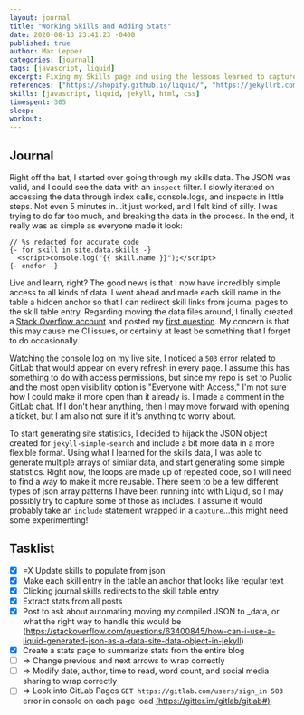 ```yaml
---
layout: journal
title: "Working Skills and Adding Stats"
date: 2020-08-13 23:41:23 -0400
published: true
author: Max Lepper
categories: [journal]
tags: [javascript, liquid]
excerpt: Fixing my Skills page and using the lessons learned to capture blog stats.
references: ["https://shopify.github.io/liquid/", "https://jekyllrb.com/docs/liquid/filters/", "https://jekyllrb.com/docs/datafiles/", "https://www.w3.org/TR/2016/REC-html51-20161101/textlevel-semantics.html#the-a-element", "https://jekyllrb.com/docs/liquid/tags/#links", "https://stackoverflow.com/users/14096749/max-l","https://stackoverflow.com/questions/63400845/how-can-i-use-a-liquid-generated-json-as-a-data-site-data-object-in-jekyll"]
skills: [javascript, liquid, jekyll, html, css]
timespent: 305
sleep: 
workout: 
---
```


## Journal

Right off the bat, I started over going through my skills data. The JSON was valid, and I could see the data with an `inspect` filter. I slowly iterated on accessing the data through index calls, console.logs, and inspects in little steps. Not even 5 minutes in...it just worked, and I felt kind of silly. I was trying to do far too much, and breaking the data in the process. In the end, it really was as simple as everyone made it look:

```
// %s redacted for accurate code
{- for skill in site.data.skills -}
  <script>console.log("{{ skill.name }}");</script>
{- endfor -}
```

Live and learn, right? The good news is that I now have incredibly simple access to all kinds of data. I went ahead and made each skill name in the table a hidden anchor so that I can redirect skill links from journal pages to the skill table entry. Regarding moving the data files around, I finally created a [Stack Overflow account]({{page.references[5]}}) and posted my [first question]({{page.references[6]}}). My concern is that this may cause me CI issues, or certainly at least be something that I forget to do occasionally.

Watching the console log on my live site, I noticed a `503` error related to GitLab that would appear on every refresh in every page. I assume this has something to do with access permissions, but since my repo is set to Public and the most open visibility option is "Everyone with Access," I'm not sure how I could make it more open than it already is. I made a comment in the GitLab chat. If I don't hear anything, then I may move forward with opening a ticket, but I am also not sure if it's anything to worry about.

To start generating site statistics, I decided to hijack the JSON object created for `jekyll-simple-search` and include a bit more data in a more flexible format. Using what I learned for the skills data, I was able to generate multiple arrays of similar data, and start generating some simple statistics. Right now, the loops are made up of repeated code, so I will need to find a way to make it more reusable. There seem to be a few different types of json array patterns I have been running into with Liquid, so I may possibly try to capture some of those as includes. I assume it would probably take an `include` statement wrapped in a `capture`...this might need some experimenting!

## Tasklist

- [x] <span title="Task carried over from previous day">=X</span> Update skills to populate from json
- [x] Make each skill entry in the table an anchor that looks like regular text
- [x] Clicking journal skills redirects to the skill table entry
- [x] Extract stats from all posts
- [x] Post to ask about automating moving my compiled JSON to _data, or what the right way to handle this would be (https://stackoverflow.com/questions/63400845/how-can-i-use-a-liquid-generated-json-as-a-data-site-data-object-in-jekyll)
- [x] Create a stats page to summarize stats from the entire blog
- [ ] <span title="Task to be added to next entry">=></span> Change previous and next arrows to wrap correctly
- [ ] <span title="Task to be added to next entry">=></span> Modify date, author, time to read, word count, and social media sharing to wrap correctly
- [ ] <span title="Task to be added to next entry">=></span> Look into GitLab Pages `GET https://gitlab.com/users/sign_in 503` error in console on each page load [(https://gitter.im/gitlab/gitlab#)](https://gitter.im/gitlab/gitlab#)